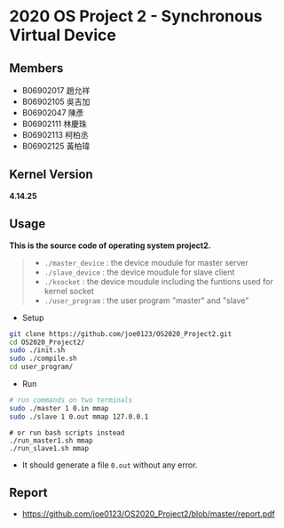 # 2020 OS Project 2 - Synchronous Virtual Device

## Members

* B06902017 趙允祥
* B06902105 吳吉加
* B06902047 陳彥
* B06902111 林慶珠
* B06902113 柯柏丞
* B06902125 黃柏瑋

## Kernel Version

**4.14.25**

## Usage

**This is the source code of operating system project2.**

>* ```./master_device``` : the device moudule for master server
>* ```./slave_device```  : the device moudule for slave client
>* ```./ksocket```  : the device moudule including the funtions used for kernel socket
>* ```./user_program``` : the user program "master" and "slave"
>

* Setup
```bash
git clone https://github.com/joe0123/OS2020_Project2.git
cd OS2020_Project2/
sudo ./init.sh
sudo ./compile.sh
cd user_program/
```

* Run
```bash
# run commands on two terminals
sudo ./master 1 0.in mmap
sudo ./slave 1 0.out mmap 127.0.0.1
```
```
# or run bash scripts instead
./run_master1.sh mmap
./run_slave1.sh mmap
```

* It should generate a file `0.out` without any error.

## Report

* https://github.com/joe0123/OS2020_Project2/blob/master/report.pdf
